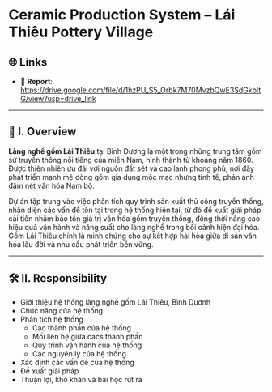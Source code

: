 # Ceramic Production System – Lái Thiêu Pottery Village

## 🌐 Links

- 📁 **Report**: https://drive.google.com/file/d/1hzPU_S5_Orbk7M70MvzbQwE3SdGkbltG/view?usp=drive_link

---

## 📝 I. Overview

**Làng nghề gốm Lái Thiêu** tại Bình Dương là một trong những trung tâm gốm sứ truyền thống nổi tiếng của miền Nam, hình thành từ khoảng năm 1860. Được thiên nhiên ưu đãi với nguồn đất sét và cao lanh phong phú, nơi đây phát triển mạnh mẽ dòng gốm gia dụng mộc mạc nhưng tinh tế, phản ánh đậm nét văn hóa Nam bộ.

Dự án tập trung vào việc phân tích quy trình sản xuất thủ công truyền thống, nhận diện các vấn đề tồn tại trong hệ thống hiện tại, từ đó đề xuất giải pháp cải tiến nhằm bảo tồn giá trị văn hóa gốm truyền thống, đồng thời nâng cao hiệu quả vận hành và năng suất cho làng nghề trong bối cảnh hiện đại hóa. Gốm Lái Thiêu chính là minh chứng cho sự kết hợp hài hòa giữa di sản văn hóa lâu đời và nhu cầu phát triển bền vững.

---

## 🛠️ II. Responsibility

- Giới thiệu hệ thống làng nghề gốm Lái Thiêu, Bình Dươnh
- Chức năng của hệ thống
- Phân tích hệ thống
  - Các thành phần của hệ thống
  - Mối liên hệ giữa cacs thành phần
  - Quy trình vận hành của hệ thống
  - Các nguyên lý của hệ thống
- Xác định các vấn đề của hệ thống
- Đề xuất giải pháp
- Thuận lợi, khó khăn và bài học rút ra
